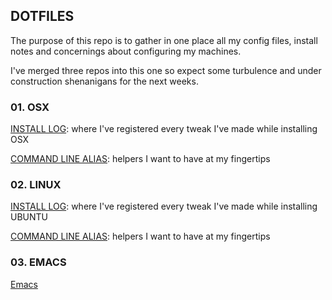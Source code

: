 ## DOTFILES

The purpose of this repo is to gather in one place all my config files, install notes and concernings about configuring my machines.

I've merged three repos into this one so expect some turbulence and under construction shenanigans for the next weeks.

### 01. OSX

[INSTALL LOG](/osx/docs/install-log.md): where I've registered every tweak I've made while installing OSX

[COMMAND LINE ALIAS](/osx/alias/.alias): helpers I want to have at my fingertips

### 02. LINUX

[INSTALL LOG](/linux/docs/install-log.md): where I've registered every tweak I've made while installing UBUNTU

[COMMAND LINE ALIAS](/linux/alias/.alias): helpers I want to have at my fingertips

### 03. EMACS

[Emacs](/emacs)
